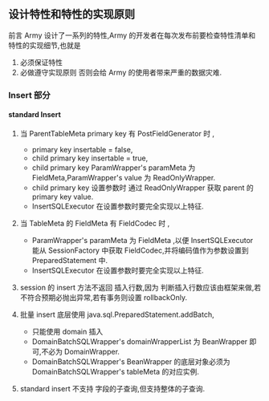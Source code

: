 
## 设计特性和特性的实现原则
前言 
Army 设计了一系列的特性,Army 的开发者在每次发布前要检查特性清单和特性的实现细节,也就是
1. 必须保证特性
2. 必做遵守实现原则
否则会给 Army 的使用者带来严重的数据灾难.

### Insert 部分
#### standard Insert
1. 当 ParentTableMeta primary key 有 PostFieldGenerator 时 ,
    * primary key insertable = false,
    * child primary key insertable = true,
    * child primary key ParamWrapper's paramMeta 为 FieldMeta,ParamWrapper's value 为 ReadOnlyWrapper.
    * child primary key 设置参数时 通过 ReadOnlyWrapper 获取 parent 的 primary key value.
    * InsertSQLExecutor 在设置参数时要完全实现以上特征.
    
2. 当 TableMeta  的 FieldMeta 有 FieldCodec 时 ,
    * ParamWrapper's paramMeta 为 FieldMeta ,以便 InsertSQLExecutor 能从 SessionFactory 
    中获取 FieldCodec,并将编码值作为参数设置到 PreparedStatement 中.
    * InsertSQLExecutor 在设置参数时要完全实现以上特征.

3. session 的 insert 方法不返回 插入行数,因为 判断插入行数应该由框架来做,若不符合预期必抛出异常,若有事务则设置 rollbackOnly.

4. 批量 insert 底层使用 java.sql.PreparedStatement.addBatch,
    * 只能使用 domain 插入
    * DomainBatchSQLWrapper's domainWrapperList 为 BeanWrapper 即可,不必为 DomainWrapper.
    * DomainBatchSQLWrapper's BeanWrapper 的底层对象必须为 DomainBatchSQLWrapper's tableMeta 的对应实例.

5. standard insert 不支持 字段的子查询,但支持整体的子查询.
